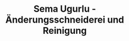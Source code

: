 ---
title: "Sema Ugurlu - Änderungsschneiderei und Reinigung"
url: /augsburg/sema-ugurlu-aenderungsschneiderei-und-reinigung/
shop: Wäscherei
---